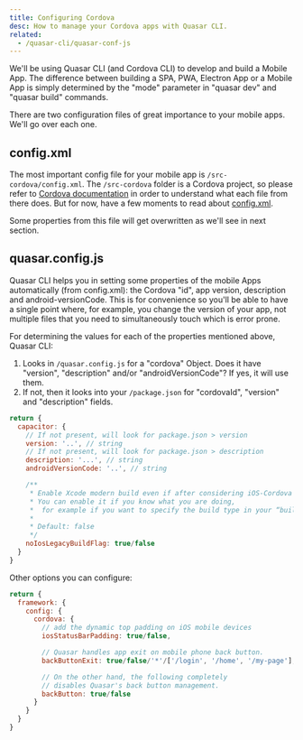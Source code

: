 ```yaml
---
title: Configuring Cordova
desc: How to manage your Cordova apps with Quasar CLI.
related:
  - /quasar-cli/quasar-conf-js
---
```


We'll be using Quasar CLI (and Cordova CLI) to develop and build a Mobile App. The difference between building a SPA, PWA, Electron App or a Mobile App is simply determined by the "mode" parameter in "quasar dev" and "quasar build" commands.

There are two configuration files of great importance to your mobile apps. We'll go over each one.

## config.xml
The most important config file for your mobile app is `/src-cordova/config.xml`. The `/src-cordova` folder is a Cordova project, so please refer to [Cordova documentation](https://cordova.apache.org/docs/en/latest/) in order to understand what each file from there does. But for now, have a few moments to read about [config.xml](https://cordova.apache.org/docs/en/latest/config_ref/).

Some properties from this file will get overwritten as we'll see in next section.

## quasar.config.js
Quasar CLI helps you in setting some properties of the mobile Apps automatically (from config.xml): the Cordova "id", app version, description and android-versionCode. This is for convenience so you'll be able to have a single point where, for example, you change the version of your app, not multiple files that you need to simultaneously touch which is error prone.

For determining the values for each of the properties mentioned above, Quasar CLI:
1. Looks in `/quasar.config.js` for a "cordova" Object. Does it have "version", "description" and/or "androidVersionCode"? If yes, it will use them.
2. If not, then it looks into your `/package.json` for "cordovaId", "version" and "description" fields.

```js
return {
  capacitor: {
    // If not present, will look for package.json > version
    version: '..', // string
    // If not present, will look for package.json > description
    description: '...', // string
    androidVersionCode: '..', // string

    /**
     * Enable Xcode modern build even if after considering iOS-Cordova issues.
     * You can enable it if you know what you are doing,
     *  for example if you want to specify the build type in your “build.json”.
     *
     * Default: false
     */
    noIosLegacyBuildFlag: true/false
  }
}
```

Other options you can configure:

```js
return {
  framework: {
    config: {
      cordova: {
        // add the dynamic top padding on iOS mobile devices
        iosStatusBarPadding: true/false,

        // Quasar handles app exit on mobile phone back button.
        backButtonExit: true/false/'*'/['/login', '/home', '/my-page'],

        // On the other hand, the following completely
        // disables Quasar's back button management.
        backButton: true/false
      }
    }
  }
}
```
